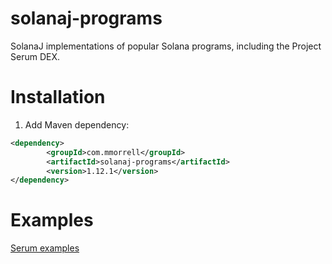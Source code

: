 # solanaj-programs

SolanaJ implementations of popular Solana programs, including the Project Serum DEX.

# Installation
1. Add Maven dependency:

```xml
<dependency>
        <groupId>com.mmorrell</groupId>
        <artifactId>solanaj-programs</artifactId>
        <version>1.12.1</version>
</dependency>
```

# Examples
[Serum examples](https://github.com/skynetcap/solanaj-programs/blob/master/serum/README.md)
